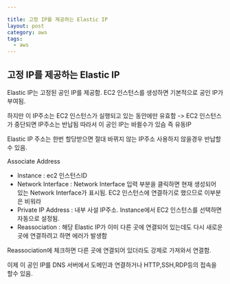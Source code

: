 ```yaml
---

title: 고정 IP를 제공하는 Elastic IP
layout: post 
category: aws 
tags: 
  - aws
---
```


고정 IP를 제공하는 Elastic IP
---------------------------------------------

Elastic IP는 고정된 공인 IP를 제공함. EC2 인스턴스를 생성하면 기본적으로 공인 IP가 부여됨.

하지만 이 IP주소는 EC2 인스턴스가 실행되고 있는 동안에만 유효함 
-> EC2 인스턴스가 중단되면 IP주소는 반납됨 따라서 이 공인 IP는 바뀔수가 있슴 즉 유동IP

Elastic IP 주소는 한번 할당받으면 절대 바뀌지 않는 IP주소 
사용하지 않을경우 반납할수 있음.




Associate Address
* Instance : ec2 인스턴스ID
* Network Interface : Network Interface 입력 부분을 클릭하면 현재 생성되어 있는 Network Interface가 표시됨.
     EC2 인스턴스에 연결하기로 했으므로 이부분은 비워라
* Private IP Address : 내부 사설 IP주소. Instance에서 EC2 인스턴스를 선택하면 자동으로 설정됨.
* Reassociation : 해당 Elastic IP가 이미 다른 곳에 연결되어 있는데도 다시 새로운 곳에 연결하려고 하면 에러가 발생함

Reassociation에 체크하면 다른 곳에 연결되어 있더라도 강제로 가져와서 연결함.

이제 이 공인 IP를 DNS 서버에서 도메인과 연결하거나 HTTP,SSH,RDP등의 접속을 할수 있음.